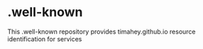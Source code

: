# .well-known
This .well-known repository provides timahey.github.io resource identification for services
